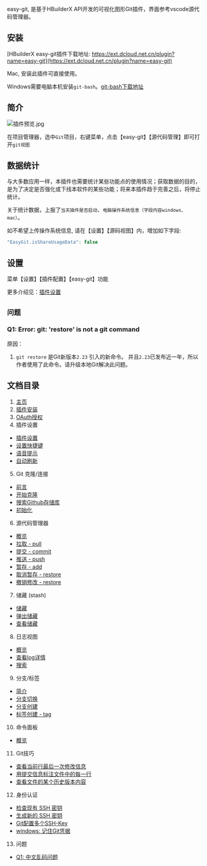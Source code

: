 
easy-git, 是基于HBuilderX API开发的可视化图形Git插件，界面参考vscode源代码管理器。

## 安装

[HBuilderX easy-git插件下载地址: https://ext.dcloud.net.cn/plugin?name=easy-git](https://ext.dcloud.net.cn/plugin?name=easy-git)

Mac, 安装此插件可直接使用。

Windows需要电脑本机安装`git-bash`。[git-bash下载地址](https://git-scm.com/download/win)

## 简介

![插件预览.jpg](https://easy-git.gitee.io/static/intro.gif)

在项目管理器，选中`Git`项目，右键菜单，点击【easy-git】【源代码管理】即可打开`git视图`


## 数据统计

与大多数应用一样，本插件也需要统计某些功能点的使用情况；获取数据的目的，是为了决定是否强化或下线本软件的某些功能；将来本插件趋于完善之后，将停止统计。

关于统计数据，上报了`当天插件是否启动`、`电脑操作系统信息（字段内容windows、mac）`。

如不希望上传操作系统信息, 请在【设置】【源码视图】内，增加如下字段:

```js
"EasyGit.isShareUsageData": false
```


## 设置

菜单【设置】【插件配置】【easy-git】功能

更多介绍见：[插件设置](https://easy-git.gitee.io/setting/)

## `问题`

### Q1: Error: git: 'restore' is not a git command

原因：

1. `git restore` 是Git新版本`2.23` 引入的新命令。 并且`2.23`已发布近一年，所以作者使用了此命令。请升级本地Git解决此问题。


## 文档目录

1. [主页](https://easy-git.gitee.io/)
2. [插件安装](https://easy-git.gitee.io/home/install)
3. [OAuth授权](https://easy-git.gitee.io/oauth)
4. 插件设置
 - [插件设置](https://easy-git.gitee.io/setting)
 - [设置快捷键](https://easy-git.gitee.io/setting/keyboard)
 - [语音提示](https://easy-git.gitee.io/setting/voice)
 - [自动刷新](https://easy-git.gitee.io/setting/autoRefresh)
5. Git 克隆/连接
 - [前言](https://easy-git.gitee.io/connecting)
 - [开始克隆](https://easy-git.gitee.io/connecting/clone)
 - [搜索Github存储库](https://easy-git.gitee.io/connecting/github-search)
 - [初始化](https://easy-git.gitee.io/connecting/init)
6. 源代码管理器
 - [概览](https://easy-git.gitee.io/docs/file)
 - [拉取 - pull](https://easy-git.gitee.io/docs/file/pull)
 - [提交 - commit](https://easy-git.gitee.io/docs/file/commit)
 - [推送 - push](https://easy-git.gitee.io/docs/file/push)
 - [暂存 - add](https://easy-git.gitee.io/docs/file/add)
 - [取消暂存 - restore](https://easy-git.gitee.io/docs/file/cancel_add)
 - [撤销修改 - restore](https://easy-git.gitee.io/docs/file/cancel_change)
7. 储藏 (stash)
 - [储藏](https://easy-git.gitee.io/docs/stash/stash)
 - [弹出储藏](https://easy-git.gitee.io/docs/stash/pop)
 - [查看储藏](https://easy-git.gitee.io/docs/stash/show)
8. 日志视图
 - [概览](https://easy-git.gitee.io/docs/log)
 - [查看log详情](https://easy-git.gitee.io/docs/log/details)
 - [搜索](https://easy-git.gitee.io/docs/log/search)
9. 分支/标签
 - [简介](https://easy-git.gitee.io/docs/refs)
 - [分支切换](https://easy-git.gitee.io/docs/refs/branch/switch)
 - [分支创建](https://easy-git.gitee.io/docs/refs/branch/create)
 - [标签创建 - tag](https://easy-git.gitee.io/docs/refs/tag/create)
10. 命令面板
 - [概览](https://easy-git.gitee.io/CommandPanel)
11. Git技巧
 - [查看当前行最后一次修改信息](https://easy-git.gitee.io/docs/blame)
 - [用提交信息标注文件中的每一行](https://easy-git.gitee.io/docs/annotate)
 - [查看文件的某个历史版本内容](https://easy-git.gitee.io/docs/fileHistory)
12. 身份认证
 - [检查现有 SSH 密钥](https://easy-git.gitee.io/auth/ssh-check)
 - [生成新的 SSH 密钥](https://easy-git.gitee.io/auth/ssh-generate)
 - [Git配置多个SSH-Key](https://easy-git.gitee.io/auth/ssh-more)
 - [windows: 记住Git凭据](https://easy-git.gitee.io/auth/http)
13. 问题
 - [Q1: 中文乱码问题](https://easy-git.gitee.io/question/quote)